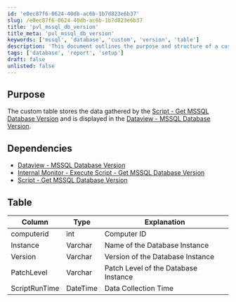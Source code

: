 ```yaml
---
id: 'e0ec87f6-0624-40db-ac6b-1b7d823e6b37'
slug: /e0ec87f6-0624-40db-ac6b-1b7d823e6b37
title: 'pvl_mssql_db_version'
title_meta: 'pvl_mssql_db_version'
keywords: ['mssql', 'database', 'custom', 'version', 'table']
description: 'This document outlines the purpose and structure of a custom table that stores data gathered from the MSSQL database version script, including its dependencies and the data it collects.'
tags: ['database', 'report', 'setup']
draft: false
unlisted: false
---
```


## Purpose

The custom table stores the data gathered by the [Script - Get MSSQL Database Version](<../scripts/Get MSSQL Database Version.md>) and is displayed in the [Dataview - MSSQL Database Version](<../dataviews/MSSQL Database Version.md>).

## Dependencies

- [Dataview - MSSQL Database Version](<../dataviews/MSSQL Database Version.md>)
- [Internal Monitor - Execute Script - Get MSSQL Database Version](<../monitors/Execute Script - Get MSSQL Database Version.md>)
- [Script - Get MSSQL Database Version](<../scripts/Get MSSQL Database Version.md>)

## Table

| Column        | Type     | Explanation                          |
|---------------|----------|--------------------------------------|
| computerid    | int      | Computer ID                          |
| Instance      | Varchar  | Name of the Database Instance        |
| Version       | Varchar  | Version of the Database Instance     |
| PatchLevel    | Varchar  | Patch Level of the Database Instance |
| ScriptRunTime | DateTime | Data Collection Time                 |



